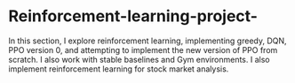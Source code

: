 # Reinforcement-learning-project-
In this section, I explore reinforcement learning, implementing greedy, DQN, PPO version 0, and attempting to implement the new version of PPO from scratch. I also work with stable baselines and Gym environments.
I also implement reinforcement learning for stock market analysis.
